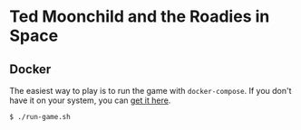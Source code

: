 # Ted Moonchild and the Roadies in Space

## Docker

The easiest way to play is to run the game with `docker-compose`. If you don't have it on your system, you can [get it here](https://docs.docker.com/compose/install/).

```shell
$ ./run-game.sh
```